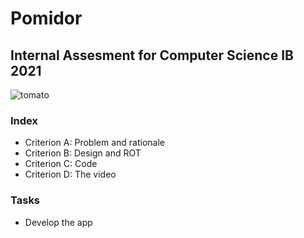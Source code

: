# Pomidor
## Internal Assesment for Computer Science IB 2021
![tomato](https://encrypted-tbn0.gstatic.com/images?q=tbn%3AANd9GcTxgxYhql9qpUHFCj33duTfnvhal42ahmyMOOXBp1ZjCNIuGSW9fVU-W9FeGsjm8QZ5i7tR3IcUmIIYaLFva-19GOfwGFgkvan8Gw&usqp=CAU&ec=45690273)
### Index
- Criterion A: Problem and rationale
- Criterion B: Design and ROT
- Criterion C: Code
- Criterion D: The video

### Tasks
- Develop the app
